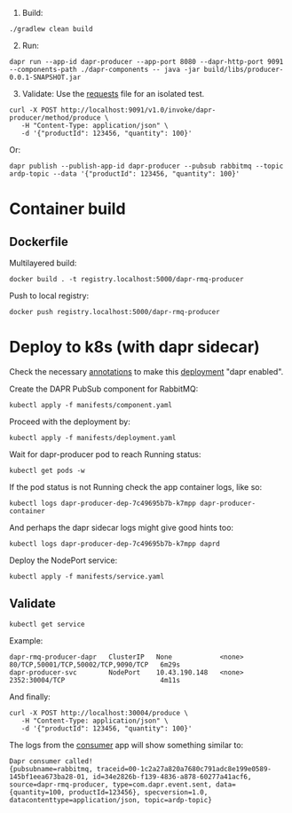 1. Build:
```
./gradlew clean build
```
2. Run:
```
dapr run --app-id dapr-producer --app-port 8080 --dapr-http-port 9091 --components-path ./dapr-components -- java -jar build/libs/producer-0.0.1-SNAPSHOT.jar
```
3. Validate:
Use the [requests](./requests/producer.rest) file for an isolated test.

```
curl -X POST http://localhost:9091/v1.0/invoke/dapr-producer/method/produce \
   -H "Content-Type: application/json" \
   -d '{"productId": 123456, "quantity": 100}'
```
Or:
```
dapr publish --publish-app-id dapr-producer --pubsub rabbitmq --topic ardp-topic --data '{"productId": 123456, "quantity": 100}'
```
# Container build
## Dockerfile
Multilayered build:
```
docker build . -t registry.localhost:5000/dapr-rmq-producer
```
Push to local registry:
```
docker push registry.localhost:5000/dapr-rmq-producer
```
# Deploy to k8s (with dapr sidecar)
Check the necessary [annotations](https://docs.dapr.io/operations/hosting/kubernetes/kubernetes-overview/) to make this [deployment](./manifests/deployment.yaml) "dapr enabled".

Create the DAPR PubSub component for RabbitMQ:
```
kubectl apply -f manifests/component.yaml
```
Proceed with the deployment by:
```
kubectl apply -f manifests/deployment.yaml
```
Wait for dapr-producer pod to reach Running status:
```
kubectl get pods -w
```
If the pod status is not Running check the app container logs, like so:
```
kubectl logs dapr-producer-dep-7c49695b7b-k7mpp dapr-producer-container
```
And perhaps the dapr sidecar logs might give good hints too:
```
kubectl logs dapr-producer-dep-7c49695b7b-k7mpp daprd
```
Deploy the NodePort service:
```
kubectl apply -f manifests/service.yaml
```
## Validate
```
kubectl get service
```
Example:
```
dapr-rmq-producer-dapr   ClusterIP   None            <none>        80/TCP,50001/TCP,50002/TCP,9090/TCP   6m29s
dapr-producer-svc        NodePort    10.43.190.148   <none>        2352:30004/TCP                        4m11s
```
And finally:
```
curl -X POST http://localhost:30004/produce \
   -H "Content-Type: application/json" \
   -d '{"productId": 123456, "quantity": 100}'
```
The logs from the [consumer](../consumer/README.md) app will show something similar to:
```
Dapr consumer called!
{pubsubname=rabbitmq, traceid=00-1c2a27a820a7680c791adc8e199e0589-145bf1eea673ba28-01, id=34e2826b-f139-4836-a878-60277a41acf6, source=dapr-rmq-producer, type=com.dapr.event.sent, data={quantity=100, productId=123456}, specversion=1.0, datacontenttype=application/json, topic=ardp-topic}
```
